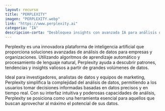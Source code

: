 ```yaml
---
layout: recurso
title: "PERPLEXITY"
imagen: "PERPLEXITY.webp"
link: "https://www.perplexity.ai"
categoria: "IA"
descripcion-corta: "Desbloquea insights con avanzada IA para análisis de datos."
---
```


Perplexity es una innovadora plataforma de inteligencia artificial que proporciona soluciones avanzadas de análisis de datos para empresas y organizaciones. Utilizando algoritmos de aprendizaje automático y procesamiento de lenguaje natural, Perplexity ayuda a descubrir patrones, tendencias y insights valiosos a partir de grandes volúmenes de datos.

Ideal para investigadores, analistas de datos y equipos de marketing, Perplexity simplifica la complejidad del análisis de datos, permitiendo a los usuarios tomar decisiones informadas basadas en datos precisos y en tiempo real. Con su interfaz intuitiva y poderosas capacidades de análisis, Perplexity se posiciona como una herramienta esencial para aquellos que buscan aprovechar al máximo el potencial de sus datos.
